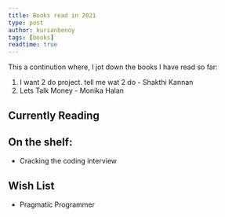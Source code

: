 ```yaml
---
title: Books read in 2021
type: post
author: kurianbenoy
tags: [books]
readtime: true
---
```


This a continution where, I jot down the books I have read so far:

1. I want 2 do project. tell me wat 2 do - Shakthi Kannan
2. Lets Talk Money - Monika Halan


## Currently Reading

## On the shelf:

- Cracking the coding interview

## Wish List

- Pragmatic Programmer
